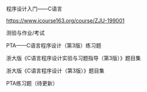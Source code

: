 程序设计入门——C语言

https://www.icourse163.org/course/ZJU-199001

测验与作业/考试

PTA——C语言程序设计（第3版）练习题

浙大版《C语言程序设计实验与习题指导（第3版）》题目集

浙大版《C语言程序设计（第3版）》题目集

PTA练习题（待更新）
